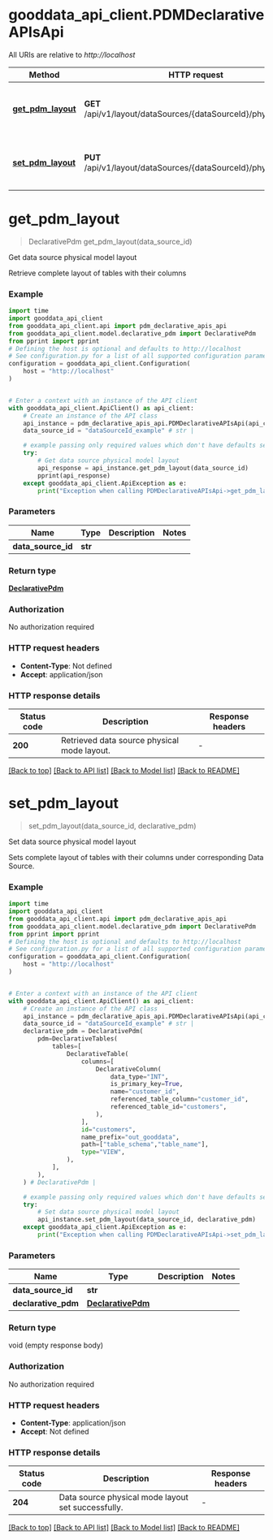 # gooddata_api_client.PDMDeclarativeAPIsApi

All URIs are relative to *http://localhost*

Method | HTTP request | Description
------------- | ------------- | -------------
[**get_pdm_layout**](PDMDeclarativeAPIsApi.md#get_pdm_layout) | **GET** /api/v1/layout/dataSources/{dataSourceId}/physicalModel | Get data source physical model layout
[**set_pdm_layout**](PDMDeclarativeAPIsApi.md#set_pdm_layout) | **PUT** /api/v1/layout/dataSources/{dataSourceId}/physicalModel | Set data source physical model layout


# **get_pdm_layout**
> DeclarativePdm get_pdm_layout(data_source_id)

Get data source physical model layout

Retrieve complete layout of tables with their columns

### Example


```python
import time
import gooddata_api_client
from gooddata_api_client.api import pdm_declarative_apis_api
from gooddata_api_client.model.declarative_pdm import DeclarativePdm
from pprint import pprint
# Defining the host is optional and defaults to http://localhost
# See configuration.py for a list of all supported configuration parameters.
configuration = gooddata_api_client.Configuration(
    host = "http://localhost"
)


# Enter a context with an instance of the API client
with gooddata_api_client.ApiClient() as api_client:
    # Create an instance of the API class
    api_instance = pdm_declarative_apis_api.PDMDeclarativeAPIsApi(api_client)
    data_source_id = "dataSourceId_example" # str | 

    # example passing only required values which don't have defaults set
    try:
        # Get data source physical model layout
        api_response = api_instance.get_pdm_layout(data_source_id)
        pprint(api_response)
    except gooddata_api_client.ApiException as e:
        print("Exception when calling PDMDeclarativeAPIsApi->get_pdm_layout: %s\n" % e)
```


### Parameters

Name | Type | Description  | Notes
------------- | ------------- | ------------- | -------------
 **data_source_id** | **str**|  |

### Return type

[**DeclarativePdm**](DeclarativePdm.md)

### Authorization

No authorization required

### HTTP request headers

 - **Content-Type**: Not defined
 - **Accept**: application/json


### HTTP response details

| Status code | Description | Response headers |
|-------------|-------------|------------------|
**200** | Retrieved data source physical mode layout. |  -  |

[[Back to top]](#) [[Back to API list]](../README.md#documentation-for-api-endpoints) [[Back to Model list]](../README.md#documentation-for-models) [[Back to README]](../README.md)

# **set_pdm_layout**
> set_pdm_layout(data_source_id, declarative_pdm)

Set data source physical model layout

Sets complete layout of tables with their columns under corresponding Data Source.

### Example


```python
import time
import gooddata_api_client
from gooddata_api_client.api import pdm_declarative_apis_api
from gooddata_api_client.model.declarative_pdm import DeclarativePdm
from pprint import pprint
# Defining the host is optional and defaults to http://localhost
# See configuration.py for a list of all supported configuration parameters.
configuration = gooddata_api_client.Configuration(
    host = "http://localhost"
)


# Enter a context with an instance of the API client
with gooddata_api_client.ApiClient() as api_client:
    # Create an instance of the API class
    api_instance = pdm_declarative_apis_api.PDMDeclarativeAPIsApi(api_client)
    data_source_id = "dataSourceId_example" # str | 
    declarative_pdm = DeclarativePdm(
        pdm=DeclarativeTables(
            tables=[
                DeclarativeTable(
                    columns=[
                        DeclarativeColumn(
                            data_type="INT",
                            is_primary_key=True,
                            name="customer_id",
                            referenced_table_column="customer_id",
                            referenced_table_id="customers",
                        ),
                    ],
                    id="customers",
                    name_prefix="out_gooddata",
                    path=["table_schema","table_name"],
                    type="VIEW",
                ),
            ],
        ),
    ) # DeclarativePdm | 

    # example passing only required values which don't have defaults set
    try:
        # Set data source physical model layout
        api_instance.set_pdm_layout(data_source_id, declarative_pdm)
    except gooddata_api_client.ApiException as e:
        print("Exception when calling PDMDeclarativeAPIsApi->set_pdm_layout: %s\n" % e)
```


### Parameters

Name | Type | Description  | Notes
------------- | ------------- | ------------- | -------------
 **data_source_id** | **str**|  |
 **declarative_pdm** | [**DeclarativePdm**](DeclarativePdm.md)|  |

### Return type

void (empty response body)

### Authorization

No authorization required

### HTTP request headers

 - **Content-Type**: application/json
 - **Accept**: Not defined


### HTTP response details

| Status code | Description | Response headers |
|-------------|-------------|------------------|
**204** | Data source physical mode layout set successfully. |  -  |

[[Back to top]](#) [[Back to API list]](../README.md#documentation-for-api-endpoints) [[Back to Model list]](../README.md#documentation-for-models) [[Back to README]](../README.md)

